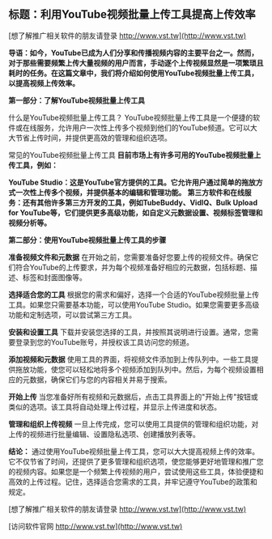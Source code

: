 ## **标题：利用YouTube视频批量上传工具提高上传效率**

[想了解推广相关软件的朋友请登录 http://www.vst.tw](http://www.vst.tw)

**导语：如今，YouTube已成为人们分享和传播视频内容的主要平台之一。然而，对于那些需要频繁上传大量视频的用户而言，手动逐个上传视频显然是一项繁琐且耗时的任务。在这篇文章中，我们将介绍如何使用YouTube视频批量上传工具，以提高视频上传效率。**

**第一部分：了解YouTube视频批量上传工具**

什么是YouTube视频批量上传工具？
YouTube视频批量上传工具是一个便捷的软件或在线服务，允许用户一次性上传多个视频到他们的YouTube频道。它可以大大节省上传时间，并提供更高效的管理和组织选项。

常见的YouTube视频批量上传工具
**目前市场上有许多可用的YouTube视频批量上传工具，例如：**

**YouTube Studio：这是YouTube官方提供的工具。它允许用户通过简单的拖放方式一次性上传多个视频，并提供基本的编辑和管理功能。**
**第三方软件和在线服务：还有其他许多第三方开发的工具，例如TubeBuddy、VidIQ、Bulk Upload for YouTube等，它们提供更多高级功能，如自定义元数据设置、视频标签管理和视频分析等。**

**第二部分：使用YouTube视频批量上传工具的步骤**

**准备视频文件和元数据**
在开始之前，您需要准备好您要上传的视频文件。确保它们符合YouTube的上传要求，并为每个视频准备好相应的元数据，包括标题、描述、标签和封面图像等。

**选择适合您的工具**
根据您的需求和偏好，选择一个合适的YouTube视频批量上传工具。如果您只需要基本功能，可以使用YouTube Studio。如果您需要更多高级功能和定制选项，可以尝试第三方工具。

**安装和设置工具**
下载并安装您选择的工具，并按照其说明进行设置。通常，您需要登录到您的YouTube账号，并授权该工具访问您的频道。

**添加视频和元数据**
使用工具的界面，将视频文件添加到上传队列中。一些工具提供拖放功能，使您可以轻松地将多个视频添加到队列中。然后，为每个视频设置相应的元数据，确保它们与您的内容相关并易于搜索。

**开始上传**
当您准备好所有视频和元数据后，点击工具界面上的"开始上传"按钮或类似的选项。该工具将自动处理上传过程，并显示上传进度和状态。

**管理和组织上传视频**
一旦上传完成，您可以使用工具提供的管理和组织功能，对上传的视频进行批量编辑、设置隐私选项、创建播放列表等。

**结论：**
通过使用YouTube视频批量上传工具，您可以大大提高视频上传的效率。它不仅节省了时间，还提供了更多管理和组织选项，使您能够更好地管理和推广您的视频内容。如果您是一个频繁上传视频的用户，尝试使用这些工具，体验便捷和高效的上传过程。记住，选择适合您需求的工具，并牢记遵守YouTube的政策和规定。

[想了解推广相关软件的朋友请登录 http://www.vst.tw](http://www.vst.tw)


[访问软件官网 http://www.vst.tw](http://www.vst.tw)

